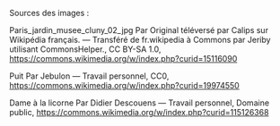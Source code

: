 Sources des images :

Paris_jardin_musee_cluny_02_jpg
Par Original téléversé par Calips sur Wikipédia français. — Transféré de fr.wikipedia à Commons par Jeriby utilisant CommonsHelper., CC BY-SA 1.0, https://commons.wikimedia.org/w/index.php?curid=15116090

Puit
Par Jebulon — Travail personnel, CC0, https://commons.wikimedia.org/w/index.php?curid=19974550

Dame à la licorne
Par Didier Descouens — Travail personnel, Domaine public, https://commons.wikimedia.org/w/index.php?curid=115126368